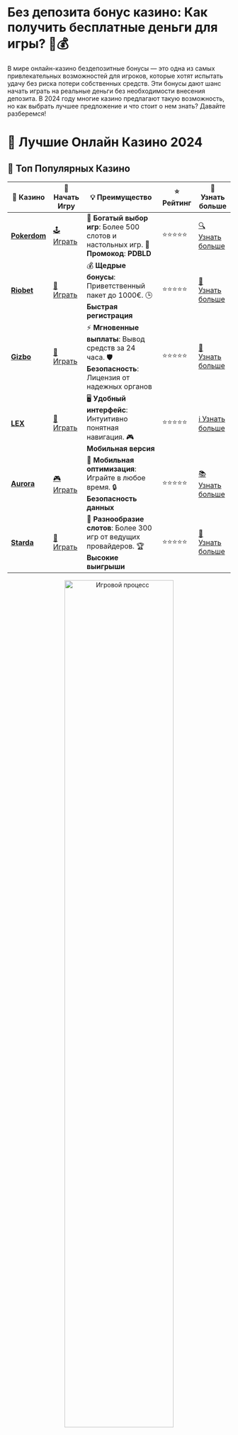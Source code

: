 # **Без депозита бонус казино: Как получить бесплатные деньги для игры? 🎁💰**

В мире онлайн-казино бездепозитные бонусы — это одна из самых привлекательных возможностей для игроков, которые хотят испытать удачу без риска потери собственных средств. Эти бонусы дают шанс начать играть на реальные деньги без необходимости внесения депозита. В 2024 году многие казино предлагают такую возможность, но как выбрать лучшее предложение и что стоит о нем знать? Давайте разберемся!

# 🎰 Лучшие Онлайн Казино 2024

## 🌟 Топ Популярных Казино

| 🎲 **Казино** | 🔗 **Начать Игру** | 💡 **Преимущество** | ⭐ **Рейтинг** | 🔗 **Узнать больше** |
|--------------|---------------------|---------------------|----------------|----------------------|
| [**Pokerdom**](https://brandplay.link/4k77v2yx) | [🕹️ Играть](https://brandplay.link/4k77v2yx) | 🎉 **Богатый выбор игр**: Более 500 слотов и настольных игр. 🎁 **Промокод**: **PDBLD** | ⭐⭐⭐⭐⭐ | [🔍 Узнать больше](https://brandplay.link/4k77v2yx) |
| [**Riobet**](https://brandplay.link/7xBLTPyj) | [🎰 Играть](https://brandplay.link/7xBLTPyj) | 💰 **Щедрые бонусы**: Приветственный пакет до 1000€. 🕒 **Быстрая регистрация** | ⭐⭐⭐⭐⭐ | [📖 Узнать больше](https://brandplay.link/7xBLTPyj) |
| [**Gizbo**](https://brandplay.link/bprXw4YV) | [🎲 Играть](https://brandplay.link/bprXw4YV) | ⚡ **Мгновенные выплаты**: Вывод средств за 24 часа. 🛡️ **Безопасность**: Лицензия от надежных органов | ⭐⭐⭐⭐⭐ | [📝 Узнать больше](https://brandplay.link/bprXw4YV) |
| [**LEX**](https://brandplay.link/zW4hdDFV) | [🤑 Играть](https://brandplay.link/zW4hdDFV) | 🖥️ **Удобный интерфейс**: Интуитивно понятная навигация. 🎮 **Мобильная версия** | ⭐⭐⭐⭐⭐ | [ℹ️ Узнать больше](https://brandplay.link/zW4hdDFV) |
| [**Aurora**](https://10trafic-stat2.com/click/668546556bcc6313411604bd/6766/13032/subaccount) | [🎮 Играть](https://10trafic-stat2.com/click/668546556bcc6313411604bd/6766/13032/subaccount) | 📱 **Мобильная оптимизация**: Играйте в любое время. 🔒 **Безопасность данных** | ⭐⭐⭐⭐⭐ | [📚 Узнать больше](https://10trafic-stat2.com/click/668546556bcc6313411604bd/6766/13032/subaccount) |
| [**Starda**](https://brandplay.link/fB7xwRFL) | [🎯 Играть](https://brandplay.link/fB7xwRFL) | 🎰 **Разнообразие слотов**: Более 300 игр от ведущих провайдеров. 🏆 **Высокие выигрыши** | ⭐⭐⭐⭐⭐ | [🔎 Узнать больше](https://brandplay.link/fB7xwRFL) |

<div align="center">
    <img src="https://i.pinimg.com/originals/87/9e/b9/879eb9354dd0699582408b68f2e253b2.gif" alt="Игровой процесс" width="70%">
</div>

## 💎 Лучшие Бонусы и Акции

| 🎲 **Казино** | 🔗 **Начать Игру** | 💡 **Преимущество** | ⭐ **Рейтинг** | 🔗 **Узнать больше** |
|--------------|---------------------|---------------------|----------------|----------------------|
| [**Kometa**](https://brandplay.link/8ZymQJV8) | [🎰 Играть](https://brandplay.link/8ZymQJV8) | 🎁 **Эксклюзивные бонусы**: Регулярные акции и промо. 🔄 **Программы лояльности** | ⭐⭐⭐⭐☆ | [🔍 Узнать больше](https://brandplay.link/8ZymQJV8) |
| [**R7**](https://brandplay.link/bMd3Yjsw) | [🕹️ Играть](https://brandplay.link/bMd3Yjsw) | 🕒 **Круглосуточная поддержка**: Всегда на связи. 💸 **Высокие лимиты** | ⭐⭐⭐⭐☆ | [📖 Узнать больше](https://brandplay.link/bMd3Yjsw) |
| [**7K**](https://brandplay.link/BvQyFShp) | [🎲 Играть](https://brandplay.link/BvQyFShp) | 🌟 **Эксклюзивные бонусы**: Только для VIP игроков. 🎉 **Сезонные акции** | ⭐⭐⭐⭐☆ | [📝 Узнать больше](https://brandplay.link/BvQyFShp) |
| [**Kent**](https://brandplay.link/Fv2WP3js) | [🤑 Играть](https://brandplay.link/Fv2WP3js) | 📈 **Высокий RTP**: Более 98%. 💼 **Профессиональная поддержка** | ⭐⭐⭐⭐☆ | [ℹ️ Узнать больше](https://brandplay.link/Fv2WP3js) |
| [**1Xslots**](https://brandplay.link/hSB1khtr) | [🎮 Играть](https://brandplay.link/hSB1khtr) | 🎉 **Множество акций**: Еженедельные бонусы и турниры. 🛡️ **Безопасность** | ⭐⭐⭐⭐☆ | [📚 Узнать больше](https://brandplay.link/hSB1khtr) |
| [**Gama**](https://brandplay.link/j6NMKsDz) | [🎯 Играть](https://brandplay.link/j6NMKsDz) | 🔍 **Интуитивный интерфейс**: Легкость использования. 🏅 **Престижные турниры** | ⭐⭐⭐⭐☆ | [🔎 Узнать больше](https://brandplay.link/j6NMKsDz) |

<div align="center">
    <img src="https://i.pinimg.com/originals/87/9e/b9/879eb9354dd0699582408b68f2e253b2.gif" alt="Игровой процесс" width="70%">
</div>

## 🚀 Быстрые Выигрыши и Поддержка

| 🎲 **Казино** | 🔗 **Начать Игру** | 💡 **Преимущество** | ⭐ **Рейтинг** | 🔗 **Узнать больше** |
|--------------|---------------------|---------------------|----------------|----------------------|
| [**Onion**](https://brandplay.link/zBGRVpQ9) | [🎰 Играть](https://brandplay.link/zBGRVpQ9) | 🤑 **Низкие ставки**: Идеально для начинающих. 🔄 **Быстрые выводы** | ⭐⭐⭐⭐☆ | [🔍 Узнать больше](https://brandplay.link/zBGRVpQ9) |
| [**Чемпион**](https://temon-gter.cfd/go/lRq?p80412p304504pcc44t17455) | [🕹️ Играть](https://temon-gter.cfd/go/lRq?p80412p304504pcc44t17455) | 🏅 **Лояльная программа**: Награды за активность. 🎁 **Ежемесячные бонусы** | ⭐⭐⭐⭐☆ | [📖 Узнать больше](https://temon-gter.cfd/go/lRq?p80412p304504pcc44t17455) |
| [**Vavada**](https://vavadapartner.pro/?promo=ea5c9275-6854-4505-94fc-95ab18221945-linkb2) | [🎲 Играть](https://vavadapartner.pro/?promo=ea5c9275-6854-4505-94fc-95ab18221945-linkb2) | 🚀 **Быстрая регистрация**: Начните играть мгновенно. 🔐 **Безопасные транзакции** | ⭐⭐⭐⭐☆ | [📝 Узнать больше](https://vavadapartner.pro/?promo=ea5c9275-6854-4505-94fc-95ab18221945-linkb2) |
| [**Friends**](https://gofriends.kim/linkb2) | [🤑 Играть](https://gofriends.kim/linkb2) | 🤝 **Социальные игры**: Играйте с друзьями. 🌐 **Мультиплатформенность** | ⭐⭐⭐⭐☆ | [ℹ️ Узнать больше](https://gofriends.kim/linkb2) |
| [**1WIN**](https://brandplay.link/smXVpBbG) | [🎮 Играть](https://brandplay.link/smXVpBbG) | 🏆 **Спортивные ставки**: Широкий выбор видов спорта. 💵 **Высокие коэффициенты** | ⭐⭐⭐⭐☆ | [📚 Узнать больше](https://brandplay.link/smXVpBbG) |
| [**Drip**](https://drp-ircp01.com/c07e6a3db) | [🎯 Играть](https://drp-ircp01.com/c07e6a3db) | 🌐 **Инновационные игры**: Новейшие игровые технологии. 🛡️ **Высокая безопасность** | ⭐⭐⭐⭐☆ | [🔎 Узнать больше](https://drp-ircp01.com/c07e6a3db) |
| [**JoyCasino**](https://rpc30.call2me.pro/?/ru/registration?apkpop=0&partner=p24970p3291217pc98f) | [🎰 Играть](https://rpc30.call2me.pro/?/ru/registration?apkpop=0&partner=p24970p3291217pc98f) | 🎁 **Приятные бонусы**: Ежедневные акции и подарки. 🕹️ **Разнообразие игр** | ⭐⭐⭐⭐☆ | [🔍 Узнать больше](https://rpc30.call2me.pro/?/ru/registration?apkpop=0&partner=p24970p3291217pc98f) |

<div align="center">
    <img src="https://i.pinimg.com/originals/87/9e/b9/879eb9354dd0699582408b68f2e253b2.gif" alt="Игровой процесс" width="70%">
</div>
---

✨ **Выбирайте лучшее казино для себя и наслаждайтесь игрой! Удачи!** ✨
![Без депозита бонус казино](https://i.pinimg.com/originals/a9/29/6e/a9296ea1cf6a7c20a985e593451f0323.png)

## Что такое бездепозитный бонус? 🎉

**Бездепозитный бонус** — это бесплатные деньги или фриспины, которые казино дарит новым игрокам за регистрацию без необходимости внесения депозита. Это идеальная возможность ознакомиться с игрой и платформой, не рискуя собственными средствами.

### Виды бездепозитных бонусов:
- **Бесплатные деньги** — казино предоставляет определенную сумму денег, которую можно использовать для ставок на различных играх.
- **Фриспины** — это бесплатные вращения, которые можно использовать на выбранных слотах.
- **Бонусы за регистрацию** — игрок получает бонус сразу после регистрации в казино.

## Как получить бездепозитный бонус? 📝

Получить бездепозитный бонус достаточно просто. Вот несколько шагов, чтобы воспользоваться этим предложением:
1. **Зарегистрироваться в казино** — создайте аккаунт в выбранном онлайн-казино, следуя их инструкциям.
2. **Подтвердить свою учетную запись** — обычно требуется подтвердить электронную почту или номер телефона.
3. **Получить бонус** — после регистрации бонус будет зачислен на ваш аккаунт. Иногда необходимо ввести специальный промокод, чтобы активировать бонус.

## Преимущества бездепозитных бонусов 💎

- **Риск минимален**: Вам не нужно делать депозит, чтобы начать играть.
- **Хорошая возможность для теста**: Вы можете протестировать казино и его игры, прежде чем вложить свои деньги.
- **Выигрыши на реальный баланс**: Даже при бездепозитном бонусе можно выиграть настоящие деньги, которые можно вывести.

## Недостатки бездепозитных бонусов ⚠️

- **Ограничения по ставкам**: Обычно есть ограничения на ставки, которые можно делать при использовании бездепозитных бонусов.
- **Оборот бонуса**: Чтобы вывести выигрыш, вам нужно будет выполнить требования по ставкам, которые могут быть достаточно высокими.
- **Выбор игр**: Некоторые бонусы могут быть действительны только для определенных игр, например, для слотов или настольных игр.

## Лучшие стратегии для использования бездепозитных бонусов 🏆

1. **Читать условия бонуса**: Важно понимать все требования, связанные с бездепозитным бонусом, чтобы избежать неприятных сюрпризов.
2. **Играть на слотах с низкими ставками**: Для выполнения условий по ставкам лучше начинать с игр, где минимальные ставки, чтобы растянуть бонус на большее количество игр.
3. **Не забывать про лимиты вывода**: В некоторых казино есть лимиты на максимальную сумму, которую можно вывести при использовании бездепозитного бонуса.

## Почему стоит выбрать казино с бездепозитным бонусом? 🎯

- **Минимальный риск**: Играйте без вложений и оцените функциональность казино.
- **Шанс на выигрыш без депозита**: Даже если вы не планируете вносить депозит, с бездепозитным бонусом есть шанс на реальный выигрыш.
- **Обзор качества казино**: Это отличный способ протестировать платформу, качество обслуживания и игровые предложения.

## Заключение: Начните играть без риска! 🎰

Бездепозитный бонус — это отличная возможность для новичков попробовать себя в онлайн-казино, не рискуя собственными средствами. В 2024 году все больше казино предлагают такие бонусы, так что у вас есть шанс выбрать наиболее подходящее предложение. Но помните о важности выполнения условий по ставкам и внимательно читайте правила бонусов, чтобы не попасть в неприятную ситуацию.

Независимо от того, новичок вы в мире онлайн-казино или опытный игрок, бездепозитный бонус — это шанс начать свой путь в азартных играх с минимальными рисками и максимальными шансами на успех! 🎉💸
